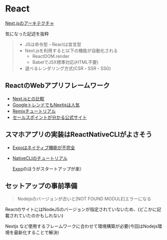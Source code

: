 # React

[Next.jsのアーキテクチャ](https://dev.classmethod.jp/articles/complete-nextjs-tutorial/#toc-11)

気になった記述を抜粋
>  - JSは命令型・Reactは宣言型
>  - Next.jsを利用すると以下の機能が自動化される
>    - ReactDOM.render
>    - BabelでJSX標準対応(HTML不要)
>  - 選べるレンダリング方式(CSR・SSR・SSG)


## ReactのWebアプリフレームワーク

 - [Next.jsとの比較](https://zenn.dev/taizo_pro/articles/9209eaabd1c359)
 - [GoogleトレンドでもNextjsは人気](https://trends.google.co.jp/trends/explore?date=now%207-d&geo=JP&q=React%20Remix,Nextjs&hl=ja)
 - [Remixチュートリアル](https://remix.run/docs/en/main/tutorials/jokes)
 - [セールスポイントが分かる公式サイト](https://remix.run/)

## スマホアプリの実装はReactNativeCLIがよさそう

 - [Expoはネイティブ機能が不完全](https://ncdc.co.jp/columns/6959/)
 - [NativeCLIのチュートリアル](https://reactnative.dev/docs/environment-setup?guide=native&os=windows)

    [Expo](https://reactnative.dev/docs/environment-setup?guidHTMLHTMLickstart&os=windows)のほうがスタートアップが楽）


## セットアップの事前準備
> Nodejsのバージョンが古いと[NOT FOUND MODULE]エラーになる

ReactのサイトにはNodeJSのバージョンが指定されていないため、(どこかに記載されていたのかもしれない)

Nextjs など使用するフレームワークに合わせて環境構築が必要(今回はNodejs環境を最新化することで解決)
